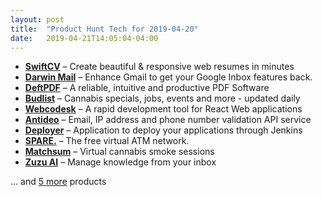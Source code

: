 ```yaml
---
layout: post
title:  "Product Hunt Tech for 2019-04-20"
date:   2019-04-21T14:05:04-04:00
---
```


* **[SwiftCV](https://www.producthunt.com/posts/swiftcv?utm_campaign=producthunt-api&utm_medium=api&utm_source=Application%3A+Daily+Digest+RSS+%28ID%3A+3202%29)** – Create beautiful & responsive web resumes in minutes
* **[Darwin Mail](https://www.producthunt.com/posts/darwin-mail?utm_campaign=producthunt-api&utm_medium=api&utm_source=Application%3A+Daily+Digest+RSS+%28ID%3A+3202%29)** – Enhance Gmail to get your Google Inbox features back.
* **[DeftPDF](https://www.producthunt.com/posts/deftpdf?utm_campaign=producthunt-api&utm_medium=api&utm_source=Application%3A+Daily+Digest+RSS+%28ID%3A+3202%29)** – A reliable, intuitive and productive PDF Software
* **[Budlist](https://www.producthunt.com/posts/budlist?utm_campaign=producthunt-api&utm_medium=api&utm_source=Application%3A+Daily+Digest+RSS+%28ID%3A+3202%29)** – Cannabis specials, jobs, events and more - updated daily
* **[Webcodesk](https://www.producthunt.com/posts/webcodesk?utm_campaign=producthunt-api&utm_medium=api&utm_source=Application%3A+Daily+Digest+RSS+%28ID%3A+3202%29)** – A rapid development tool for React Web applications
* **[Antideo](https://www.producthunt.com/posts/antideo?utm_campaign=producthunt-api&utm_medium=api&utm_source=Application%3A+Daily+Digest+RSS+%28ID%3A+3202%29)** – Email, IP address and phone number validation API service
* **[Deployer](https://www.producthunt.com/posts/deployer-2?utm_campaign=producthunt-api&utm_medium=api&utm_source=Application%3A+Daily+Digest+RSS+%28ID%3A+3202%29)** – Application to deploy your applications through Jenkins
* **[SPARE.](https://www.producthunt.com/posts/spare-4?utm_campaign=producthunt-api&utm_medium=api&utm_source=Application%3A+Daily+Digest+RSS+%28ID%3A+3202%29)** – The free virtual ATM network.
* **[Matchsum](https://www.producthunt.com/posts/matchsum?utm_campaign=producthunt-api&utm_medium=api&utm_source=Application%3A+Daily+Digest+RSS+%28ID%3A+3202%29)** – Virtual cannabis smoke sessions
* **[Zuzu AI](https://www.producthunt.com/posts/zuzu-ai?utm_campaign=producthunt-api&utm_medium=api&utm_source=Application%3A+Daily+Digest+RSS+%28ID%3A+3202%29)** – Manage knowledge from your inbox

… and [5 more](https://www.producthunt.com/tech) products